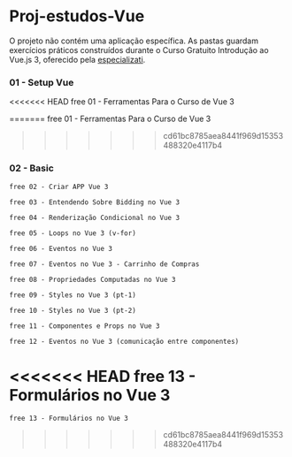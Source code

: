 # Proj-estudos-Vue

O projeto não contém uma aplicação específica. As pastas guardam exercícios práticos construídos durante o Curso Gratuito Introdução ao Vue.js 3, oferecido pela <a href="https://academy.especializati.com.br/meus-cursos">especializati</a>.

### 01 - Setup Vue

<<<<<<< HEAD
    free 01 - Ferramentas Para o Curso de Vue 3

=======
    free 01 - Ferramentas Para o Curso de Vue 3 
>>>>>>> cd61bc8785aea8441f969d15353488320e4117b4
### 02 - Basic

    free 02 - Criar APP Vue 3

    free 03 - Entendendo Sobre Bidding no Vue 3

    free 04 - Renderização Condicional no Vue 3

    free 05 - Loops no Vue 3 (v-for)

    free 06 - Eventos no Vue 3

    free 07 - Eventos no Vue 3 - Carrinho de Compras

    free 08 - Propriedades Computadas no Vue 3

    free 09 - Styles no Vue 3 (pt-1)

    free 10 - Styles no Vue 3 (pt-2)

    free 11 - Componentes e Props no Vue 3

    free 12 - Eventos no Vue 3 (comunicação entre componentes)

<<<<<<< HEAD
    free 13 - Formulários no Vue 3
=======
    free 13 - Formulários no Vue 3 
>>>>>>> cd61bc8785aea8441f969d15353488320e4117b4
